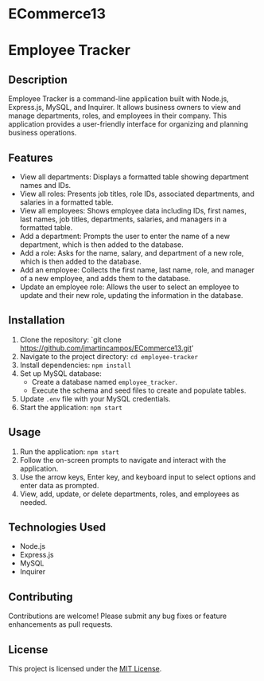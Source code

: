 # ECommerce13
# Employee Tracker

## Description
Employee Tracker is a command-line application built with Node.js, Express.js, MySQL, and Inquirer. It allows business owners to view and manage departments, roles, and employees in their company. This application provides a user-friendly interface for organizing and planning business operations.

## Features
- View all departments: Displays a formatted table showing department names and IDs.
- View all roles: Presents job titles, role IDs, associated departments, and salaries in a formatted table.
- View all employees: Shows employee data including IDs, first names, last names, job titles, departments, salaries, and managers in a formatted table.
- Add a department: Prompts the user to enter the name of a new department, which is then added to the database.
- Add a role: Asks for the name, salary, and department of a new role, which is then added to the database.
- Add an employee: Collects the first name, last name, role, and manager of a new employee, and adds them to the database.
- Update an employee role: Allows the user to select an employee to update and their new role, updating the information in the database.

## Installation
1. Clone the repository: `git clone https://github.com/jmartincampos/ECommerce13.git'
2. Navigate to the project directory: `cd employee-tracker`
3. Install dependencies: `npm install`
4. Set up MySQL database:
   - Create a database named `employee_tracker`.
   - Execute the schema and seed files to create and populate tables.
5. Update `.env` file with your MySQL credentials.
6. Start the application: `npm start`

## Usage
1. Run the application: `npm start`
2. Follow the on-screen prompts to navigate and interact with the application.
3. Use the arrow keys, Enter key, and keyboard input to select options and enter data as prompted.
4. View, add, update, or delete departments, roles, and employees as needed.

## Technologies Used
- Node.js
- Express.js
- MySQL
- Inquirer

## Contributing
Contributions are welcome! Please submit any bug fixes or feature enhancements as pull requests.

## License
This project is licensed under the [MIT License](https://opensource.org/licenses/MIT).
